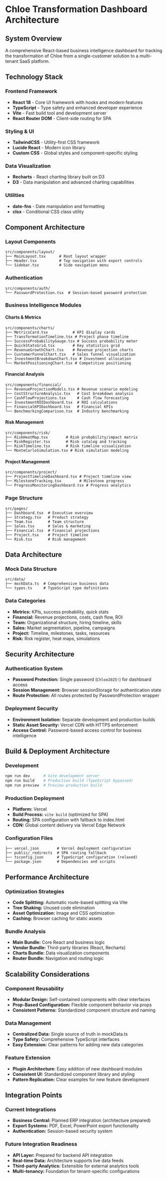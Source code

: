 # Chloe Transformation Dashboard Architecture

## System Overview
A comprehensive React-based business intelligence dashboard for tracking the transformation of Chloe from a single-customer solution to a multi-tenant SaaS platform.

## Technology Stack

### Frontend Framework
- **React 18** - Core UI framework with hooks and modern features
- **TypeScript** - Type safety and enhanced developer experience
- **Vite** - Fast build tool and development server
- **React Router DOM** - Client-side routing for SPA

### Styling & UI
- **TailwindCSS** - Utility-first CSS framework
- **Lucide React** - Modern icon library
- **Custom CSS** - Global styles and component-specific styling

### Data Visualization
- **Recharts** - React charting library built on D3
- **D3** - Data manipulation and advanced charting capabilities

### Utilities
- **date-fns** - Date manipulation and formatting
- **clsx** - Conditional CSS class utility

## Component Architecture

### Layout Components
```
src/components/layout/
├── MainLayout.tsx      # Root layout wrapper
├── Header.tsx          # Top navigation with export controls
└── Sidebar.tsx         # Side navigation menu
```

### Authentication
```
src/components/auth/
└── PasswordProtection.tsx  # Session-based password protection
```

### Business Intelligence Modules

#### Charts & Metrics
```
src/components/charts/
├── MetricsCard.tsx           # KPI display cards
├── TransformationTimeline.tsx # Project phase timeline
├── SuccessProbabilityGauge.tsx # Success probability meter
├── QuickStatsGrid.tsx        # Key statistics grid
├── RevenueGrowthChart.tsx    # Revenue projection charts
├── CustomerFunnelChart.tsx   # Sales funnel visualization
├── InvestmentBreakdownChart.tsx # Investment allocation
└── MarketPositioningChart.tsx # Competitive positioning
```

#### Financial Analysis
```
src/components/financial/
├── RevenueProjectionModels.tsx # Revenue scenario modeling
├── CostStructureAnalysis.tsx   # Cost breakdown analysis
├── CashFlowProjections.tsx     # Cash flow forecasting
├── InvestmentROIDashboard.tsx  # ROI calculations
├── FinancialKPIDashboard.tsx   # Financial KPIs
└── BenchmarkingComparison.tsx  # Industry benchmarking
```

#### Risk Management
```
src/components/risk/
├── RiskHeatMap.tsx        # Risk probability/impact matrix
├── RiskRegister.tsx       # Risk catalog and tracking
├── RiskTimeline.tsx       # Risk timeline visualization
└── MonteCarloSimulation.tsx # Risk simulation modeling
```

#### Project Management
```
src/components/project/
├── ProjectTimelineDashboard.tsx # Project timeline view
├── MilestoneTracking.tsx        # Milestone progress
└── ProgressMonitoringDashboard.tsx # Progress analytics
```

### Page Structure
```
src/pages/
├── Dashboard.tsx  # Executive overview
├── Strategy.tsx   # Product strategy
├── Team.tsx       # Team structure
├── Sales.tsx      # Sales & marketing
├── Financial.tsx  # Financial projections
├── Project.tsx    # Project timeline
└── Risk.tsx       # Risk management
```

## Data Architecture

### Mock Data Structure
```
src/data/
├── mockData.ts  # Comprehensive business data
└── types.ts     # TypeScript type definitions
```

### Data Categories
- **Metrics:** KPIs, success probability, quick stats
- **Financial:** Revenue projections, costs, cash flow, ROI
- **Team:** Organizational structure, hiring timeline, skills
- **Sales:** Market segmentation, pipeline, campaigns
- **Project:** Timeline, milestones, tasks, resources
- **Risk:** Risk register, heat maps, simulations

## Security Architecture

### Authentication System
- **Password Protection:** Single password (`Chloe2025!`) for dashboard access
- **Session Management:** Browser sessionStorage for authentication state
- **Route Protection:** All routes protected by PasswordProtection wrapper

### Deployment Security
- **Environment Isolation:** Separate development and production builds
- **Static Asset Security:** Vercel CDN with HTTPS enforcement
- **Access Control:** Password-based access control for business intelligence

## Build & Deployment Architecture

### Development
```bash
npm run dev      # Vite development server
npm run build    # Production build (TypeScript bypassed)
npm run preview  # Preview production build
```

### Production Deployment
- **Platform:** Vercel
- **Build Process:** `vite build` (optimized for SPA)
- **Routing:** SPA configuration with fallback to index.html
- **CDN:** Global content delivery via Vercel Edge Network

### Configuration Files
```
├── vercel.json        # Vercel deployment configuration
├── public/_redirects  # SPA routing fallback
├── tsconfig.json      # TypeScript configuration (relaxed)
└── package.json       # Dependencies and scripts
```

## Performance Architecture

### Optimization Strategies
- **Code Splitting:** Automatic route-based splitting via Vite
- **Tree Shaking:** Unused code elimination
- **Asset Optimization:** Image and CSS optimization
- **Caching:** Browser caching for static assets

### Bundle Analysis
- **Main Bundle:** Core React and business logic
- **Vendor Bundle:** Third-party libraries (React, Recharts)
- **Charts Bundle:** Data visualization components
- **Router Bundle:** Navigation and routing logic

## Scalability Considerations

### Component Reusability
- **Modular Design:** Self-contained components with clear interfaces
- **Prop-Based Configuration:** Flexible component behavior via props
- **Consistent Patterns:** Standardized component structure and naming

### Data Management
- **Centralized Data:** Single source of truth in mockData.ts
- **Type Safety:** Comprehensive TypeScript interfaces
- **Easy Extension:** Clear patterns for adding new data categories

### Feature Extension
- **Plugin Architecture:** Easy addition of new dashboard modules
- **Consistent UI:** Standardized component library and styling
- **Pattern Replication:** Clear examples for new feature development

## Integration Points

### Current Integrations
- **Business Central:** Planned ERP integration (architecture prepared)
- **Export Systems:** PDF, Excel, PowerPoint export functionality
- **Authentication:** Session-based security system

### Future Integration Readiness
- **API Layer:** Prepared for backend API integration
- **Real-time Data:** Architecture supports live data feeds
- **Third-party Analytics:** Extensible for external analytics tools
- **Multi-tenancy:** Foundation for tenant-specific configurations
